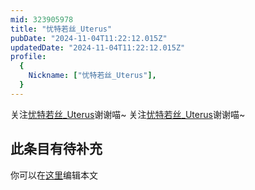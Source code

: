 ```yaml
---
mid: 323905978
title: "忧特若丝_Uterus"
pubDate: "2024-11-04T11:22:12.015Z"
updatedDate: "2024-11-04T11:22:12.015Z"
profile:
  {
    Nickname: ["忧特若丝_Uterus"],
  }
---
```


关注[忧特若丝_Uterus](https://space.bilibili.com/323905978)谢谢喵~ 关注[忧特若丝_Uterus](https://space.bilibili.com/323905978)谢谢喵~

## 此条目有待补充
你可以在[这里](https://github.com/Yuhanawa/VTuber.ICU/edit/master/src/content/v/忧特若丝_Uterus/index.md)编辑本文
